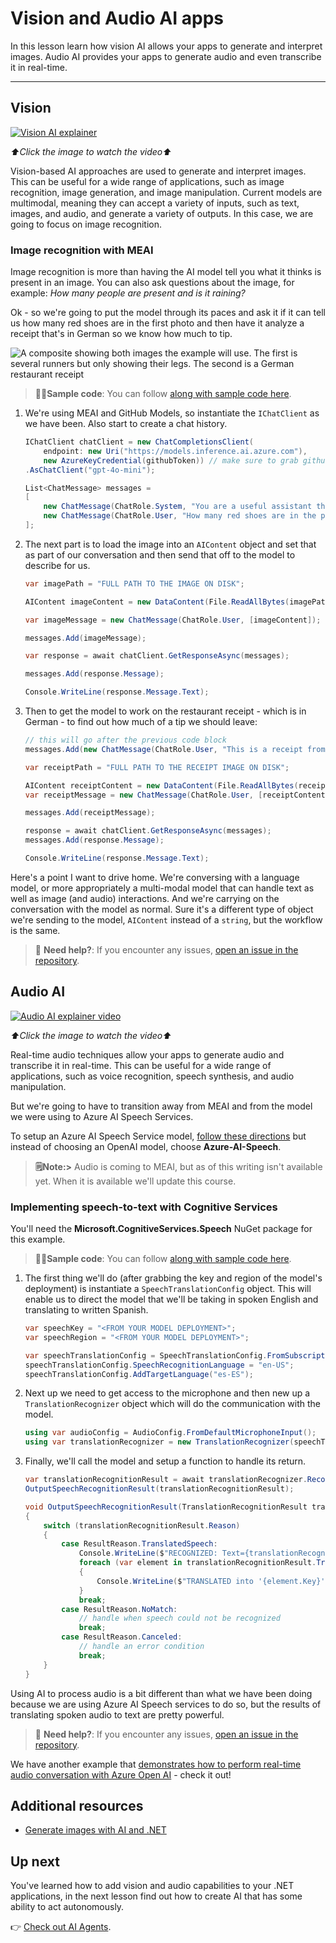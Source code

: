 # Vision and Audio AI apps

In this lesson learn how vision AI allows your apps to generate and interpret images. Audio AI provides your apps to generate audio and even transcribe it in real-time.

---

## Vision

[![Vision AI explainer](content/generative-ai/images/LIM_GAN_06_thumb_w480.png)](https://aka.ms/genainnet/videos/lesson3-vision)

_⬆️Click the image to watch the video⬆️_

Vision-based AI approaches are used to generate and interpret images. This can be useful for a wide range of applications, such as image recognition, image generation, and image manipulation. Current models are multimodal, meaning they can accept a variety of inputs, such as text, images, and audio, and generate a variety of outputs. In this case, we are going to focus on image recognition.

### Image recognition with MEAI

Image recognition is more than having the AI model tell you what it thinks is present in an image. You can also ask questions about the image, for example: _How many people are present and is it raining?_

Ok - so we're going to put the model through its paces and ask it if it can tell us how many red shoes are in the first photo and then have it analyze a receipt that's in German so we know how much to tip.

![A composite showing both images the example will use. The first is several runners but only showing their legs. The second is a German restaurant receipt](content/generative-ai/images/example-visual-image.png)

> 🧑‍💻**Sample code**: You can follow [along with sample code here](https://github.com/microsoft/Generative-AI-for-beginners-dotnet/blob/main/03-CoreGenerativeAITechniques/src/Vision-01MEAI-GitHubModels).

1. We're using MEAI and GitHub Models, so instantiate the `IChatClient` as we have been. Also start to create a chat history.

   ```csharp
   IChatClient chatClient = new ChatCompletionsClient(
       endpoint: new Uri("https://models.inference.ai.azure.com"),
       new AzureKeyCredential(githubToken)) // make sure to grab githubToken from the secrets or environment
   .AsChatClient("gpt-4o-mini");

   List<ChatMessage> messages =
   [
       new ChatMessage(ChatRole.System, "You are a useful assistant that describes images using a direct style."),
       new ChatMessage(ChatRole.User, "How many red shoes are in the photo?") // we'll start with the running photo
   ];
   ```

1. The next part is to load the image into an `AIContent` object and set that as part of our conversation and then send that off to the model to describe for us.

   ```csharp
   var imagePath = "FULL PATH TO THE IMAGE ON DISK";

   AIContent imageContent = new DataContent(File.ReadAllBytes(imagePath), "image/jpeg"); // the important part here is that we're loading it in bytes. The image could come from anywhere.

   var imageMessage = new ChatMessage(ChatRole.User, [imageContent]);

   messages.Add(imageMessage);

   var response = await chatClient.GetResponseAsync(messages);

   messages.Add(response.Message);

   Console.WriteLine(response.Message.Text);
   ```

1. Then to get the model to work on the restaurant receipt - which is in German - to find out how much of a tip we should leave:

   ```csharp
   // this will go after the previous code block
   messages.Add(new ChatMessage(ChatRole.User, "This is a receipt from a lunch. I had the sausage. How much of a tip should I leave?"));

   var receiptPath = "FULL PATH TO THE RECEIPT IMAGE ON DISK";

   AIContent receiptContent = new DataContent(File.ReadAllBytes(receiptPath), "image/jpeg");
   var receiptMessage = new ChatMessage(ChatRole.User, [receiptContent]);

   messages.Add(receiptMessage);

   response = await chatClient.GetResponseAsync(messages);
   messages.Add(response.Message);

   Console.WriteLine(response.Message.Text);
   ```

Here's a point I want to drive home. We're conversing with a language model, or more appropriately a multi-modal model that can handle text as well as image (and audio) interactions. And we're carrying on the conversation with the model as normal. Sure it's a different type of object we're sending to the model, `AIContent` instead of a `string`, but the workflow is the same.

> 🙋 **Need help?**: If you encounter any issues, [open an issue in the repository](https://github.com/microsoft/Generative-AI-for-beginners-dotnet/issues/new).

## Audio AI

[![Audio AI explainer video](content/generative-ai/images/LIM_GAN_05_thumb_w480.png)](https://aka.ms/genainnet/videos/lesson3-realtimeaudio)

_⬆️Click the image to watch the video⬆️_

Real-time audio techniques allow your apps to generate audio and transcribe it in real-time. This can be useful for a wide range of applications, such as voice recognition, speech synthesis, and audio manipulation.

But we're going to have to transition away from MEAI and from the model we were using to Azure AI Speech Services.

To setup an Azure AI Speech Service model, [follow these directions](../02.setup-dev-environment/getting-started-azure-openai.md) but instead of choosing an OpenAI model, choose **Azure-AI-Speech**.

> **🗒️Note:>** Audio is coming to MEAI, but as of this writing isn't available yet. When it is available we'll update this course.

### Implementing speech-to-text with Cognitive Services

You'll need the **Microsoft.CognitiveServices.Speech** NuGet package for this example.

> 🧑‍💻**Sample code**: You can follow [along with sample code here](https://github.com/microsoft/Generative-AI-for-beginners-dotnet/blob/main/03-CoreGenerativeAITechniques/src/Audio-01-SpeechMic).

1. The first thing we'll do (after grabbing the key and region of the model's deployment) is instantiate a `SpeechTranslationConfig` object. This will enable us to direct the model that we'll be taking in spoken English and translating to written Spanish.

   ```csharp
   var speechKey = "<FROM YOUR MODEL DEPLOYMENT>";
   var speechRegion = "<FROM YOUR MODEL DEPLOYMENT>";

   var speechTranslationConfig = SpeechTranslationConfig.FromSubscription(speechKey, speechRegion);
   speechTranslationConfig.SpeechRecognitionLanguage = "en-US";
   speechTranslationConfig.AddTargetLanguage("es-ES");
   ```

1. Next up we need to get access to the microphone and then new up a `TranslationRecognizer` object which will do the communication with the model.

   ```csharp
   using var audioConfig = AudioConfig.FromDefaultMicrophoneInput();
   using var translationRecognizer = new TranslationRecognizer(speechTranslationConfig, audioConfig);
   ```

1. Finally, we'll call the model and setup a function to handle its return.

   ```csharp
   var translationRecognitionResult = await translationRecognizer.RecognizeOnceAsync();
   OutputSpeechRecognitionResult(translationRecognitionResult);

   void OutputSpeechRecognitionResult(TranslationRecognitionResult translationRecognitionResult)
   {
       switch (translationRecognitionResult.Reason)
       {
           case ResultReason.TranslatedSpeech:
               Console.WriteLine($"RECOGNIZED: Text={translationRecognitionResult.Text}");
               foreach (var element in translationRecognitionResult.Translations)
               {
                   Console.WriteLine($"TRANSLATED into '{element.Key}': {element.Value}");
               }
               break;
           case ResultReason.NoMatch:
               // handle when speech could not be recognized
               break;
           case ResultReason.Canceled:
               // handle an error condition
               break;
       }
   }
   ```

Using AI to process audio is a bit different than what we have been doing because we are using Azure AI Speech services to do so, but the results of translating spoken audio to text are pretty powerful.

> 🙋 **Need help?**: If you encounter any issues, [open an issue in the repository](https://github.com/microsoft/Generative-AI-for-beginners-dotnet/issues/new).

We have another example that [demonstrates how to perform real-time audio conversation with Azure Open AI](https://github.com/microsoft/Generative-AI-for-beginners-dotnet/blob/main/03-CoreGenerativeAITechniques/src/Audio-02-RealTimeAudio) - check it out!

## Additional resources

- [Generate images with AI and .NET](https://learn.microsoft.com/dotnet/ai/quickstarts/quickstart-openai-generate-images?tabs=azd&pivots=openai)

## Up next

You've learned how to add vision and audio capabilities to your .NET applications, in the next lesson find out how to create AI that has some ability to act autonomously.

👉 [Check out AI Agents](./05.agents.md).
